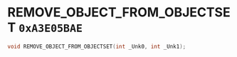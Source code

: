 # REMOVE_OBJECT_FROM_OBJECTSET `0xA3E05BAE`

```cpp
void REMOVE_OBJECT_FROM_OBJECTSET(int _Unk0, int _Unk1);
```